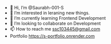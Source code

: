 - 👋 Hi, I’m @Saurabh-001-S
- 👀 I’m interested in leraning new things.
- 🌱 I’m currently learning Frontend Development
- 💞️ I’m looking to collaborate on Development
- 📫 How to reach me ssc103445@gmail.com
-  Portfolio https://s-portfolio.onrender.com


<!---
Saurabh-001-S/Saurabh-001-S is a ✨ special ✨ repository because its `README.md` (this file) appears on your GitHub profile.
You can click the Preview link to take a look at your changes.
--->
